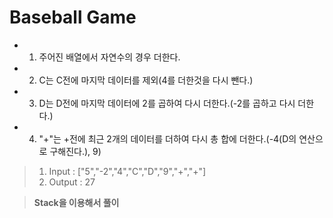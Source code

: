 # Baseball Game

- 1. 주어진 배열에서 자연수의 경우 더한다.
- 2. C는 C전에 마지막 데이터를 제외(4를 더한것을 다시 뺀다.)
- 3. D는 D전에 마지막 데이터에 2를 곱하여 다시 더한다.(-2를 곱하고 다시 더한다.)
- 4. "+"는 +전에 최근 2개의 데이터를 더하여 다시 총 합에 더한다.(-4(D의 연산으로 구해진다.), 9)

> 1. Input : ["5","-2","4","C","D","9","+","+"]
> 2. Output : 27

> **Stack을 이용해서 풀이**